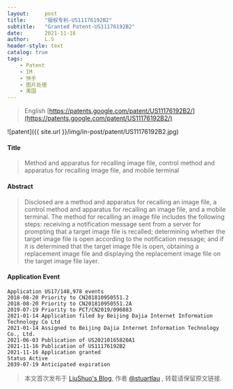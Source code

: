 ```yaml
---
layout:     post
title:      "授权专利-US11176192B2"
subtitle:   "Granted Patent-US11176192B2"
date:       2021-11-16
author:     L.S
header-style: text
catalog: true
tags:
    - Patent
    - IM
    - 快手
    - 图片处理
    - 美国
---
```

> English [https://patents.google.com/patent/US11176192B2/](https://patents.google.com/patent/US11176192B2/)

![patent]({{ site.url }}/img/in-post/patent/US11176192B2.jpg)

#### Title
> Method and apparatus for recalling image file, control method and apparatus for recalling image file, and mobile terminal


#### Abstract
> Disclosed are a method and apparatus for recalling an image file, a control method and apparatus for recalling an image file, and a mobile terminal. The method for recalling an image file includes the following steps: receiving a notification message sent from a server for prompting that a target image file is recalled; determining whether the target image file is open according to the notification message; and if it is determined that the target image file is open, obtaining a replacement image file and displaying the replacement image file on the target image file layer.



#### Application Event
```
Application US17/148,978 events 
2018-08-20 Priority to CN201810950551.2
2018-08-20 Priority to CN201810950551.2A
2019-07-19 Priority to PCT/CN2019/096883
2021-01-14 Application filed by Beijing Dajia Internet Information Technology Co Ltd
2021-01-14 Assigned to Beijing Dajia Internet Information Technology Co., Ltd.
2021-06-03 Publication of US20210165820A1
2021-11-16 Publication of US11176192B2
2021-11-16 Application granted
Status Active
2039-07-19 Anticipated expiration
```
> 本文首次发布于 [LiuShuo's Blog](https://liushuo.me), 作者 [@stuartlau](http://github.com/stuartlau) ,
转载请保留原文链接.
